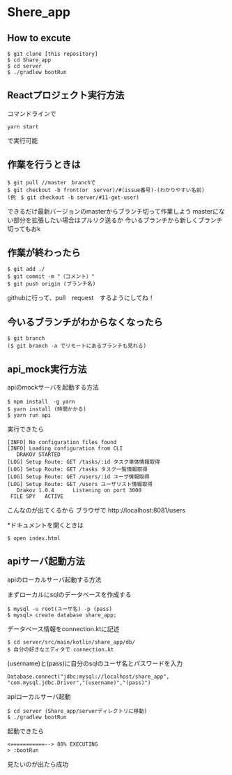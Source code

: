 # Shere_app

## How to excute
```console
$ git clone [this repository]
$ cd Share_app
$ cd server
$ ./gradlew bootRun
  ```
  
## Reactプロジェクト実行方法
コマンドラインで
```
yarn start
```
で実行可能
## 作業を行うときは
```console
$ git pull //master　branchで
$ git checkout -b front(or　server)/#(issue番号)-(わかりやすい名前)
(例　$ git checkout -b server/#11-get-user)
```
できるだけ最新バージョンのmasterからブランチ切って作業しよう
masterにない部分を拡張したい場合はプルリク送るか
今いるブランチから新しくブランチ切ってもおk

## 作業が終わったら
```console
$ git add ./
$ git commit -m "（コメント）"
$ git push origin (ブランチ名)
```
githubに行って、pull　request　するようにしてね！

## 今いるブランチがわからなくなったら
```console
$ git branch
($ git branch -a でリモートにあるブランチも見れる)
```

## api_mock実行方法
apiのmockサーバを起動する方法

```
$ npm install　-g yarn 
$ yarn install (時間かかる)
$ yarn run api
```

実行できたら
```
[INFO] No configuration files found
[INFO] Loading configuration from CLI
   DRAKOV STARTED   
[LOG] Setup Route: GET /tasks/:id タスク単体情報取得
[LOG] Setup Route: GET /tasks タスク一覧情報取得
[LOG] Setup Route: GET /users/:id ユーザ情報取得
[LOG] Setup Route: GET /users ユーザリスト情報取得
   Drakov 1.0.4      Listening on port 3000
 FILE SPY   ACTIVE  
```
こんなのが出てくるから
ブラウザで
http://localhost:8081/users


*ドキュメントを開くときは
```
$ open index.html
```

## apiサーバ起動方法
apiのローカルサーバ起動する方法

まずローカルにsqlのデータベースを作成する
```
$ mysql -u root(ユーザ名) -p (pass)
$ mysql> create database share_app;
```
データベース情報をconnection.ktに記述
```
$ cd server/src/main/kotlin/share_app/db/
$ 自分の好きなエディタで connection.kt
```
(username)と(pass)に自分のsqlのユーザ名とパスワードを入力
```
Database.connect("jdbc:mysql://localhost/share_app", "com.mysql.jdbc.Driver","(username)","(pass)")
```

apiローカルサーバ起動
```
$ cd server (Share_app/serverディレクトリに移動)
$ ./gradlew bootRun
```
起動できたら

```
<===========--> 88% EXECUTING
> :bootRun
```
見たいのが出たら成功


